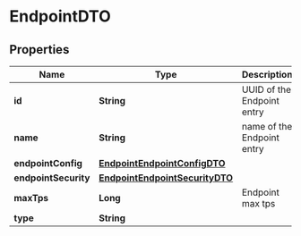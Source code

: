 
# EndpointDTO

## Properties
Name | Type | Description | Notes
------------ | ------------- | ------------- | -------------
**id** | **String** | UUID of the Endpoint entry  |  [optional]
**name** | **String** | name of the Endpoint entry  |  [optional]
**endpointConfig** | [**EndpointEndpointConfigDTO**](EndpointEndpointConfigDTO.md) |  |  [optional]
**endpointSecurity** | [**EndpointEndpointSecurityDTO**](EndpointEndpointSecurityDTO.md) |  |  [optional]
**maxTps** | **Long** | Endpoint max tps |  [optional]
**type** | **String** |  |  [optional]



